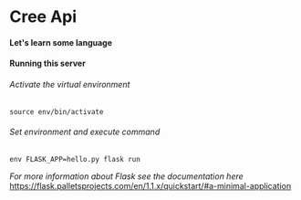 # Cree Api

#### Let's learn some language

#### Running this server

###### Activate the virtual environment

`source env/bin/activate`

###### Set environment and execute command

`env FLASK_APP=hello.py flask run`


_For more information about Flask see the documentation here_
https://flask.palletsprojects.com/en/1.1.x/quickstart/#a-minimal-application
